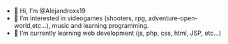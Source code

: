 - 👋 Hi, I’m @Alejandroxs19
- 👀 I’m interested in videogames (shooters, rpg, adventure-open-world,etc...), music and learning programming.
- 🌱 I’m currently learning web development (js, php, css, html, JSP, etc...)

<!---
Alejandroxs19/Alejandroxs19 is a ✨ special ✨ repository because its `README.md` (this file) appears on your GitHub profile.
You can click the Preview link to take a look at your changes.
--->
